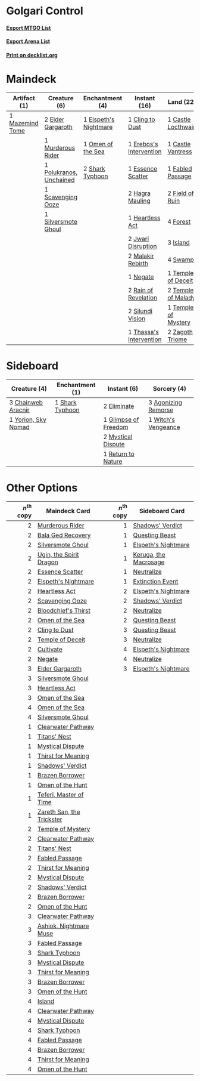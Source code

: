 # Golgari Control

#### [Export MTGO List](../collection/Golgari%20Control/Golgari%20Control.txt)
#### [Export Arena List](../collection/Golgari%20Control/Golgari%20Control_arena.txt)
#### [Print on decklist.org](http://decklist.org/?deckmain=2%09Ashiok,%20Nightmare%20Muse%0A1%09Bala%20Ged%20Recovery%0A1%09Bloodchief's%20Thirst%0A1%09Castle%20Locthwain%0A1%09Castle%20Vantress%0A1%09Cling%20to%20Dust%0A1%09Cultivate%0A2%09Elder%20Gargaroth%0A1%09Elspeth's%20Nightmare%0A1%09Erebos's%20Intervention%0A1%09Essence%20Scatter%0A3%09Extinction%20Event%0A1%09Fabled%20Passage%0A2%09Field%20of%20Ruin%0A4%09Forest%0A2%09Garruk,%20Cursed%20Huntsman%0A2%09Hagra%20Mauling%0A1%09Heartless%20Act%0A3%09Island%0A2%09Jwari%20Disruption%0A2%09Malakir%20Rebirth%0A1%09Mazemind%20Tome%0A1%09Murderous%20Rider%0A1%09Negate%0A1%09Omen%20of%20the%20Sea%0A1%09Polukranos,%20Unchained%0A2%09Rain%20of%20Revelation%0A1%09Scavenging%20Ooze%0A2%09Shark%20Typhoon%0A2%09Silundi%20Vision%0A1%09Silversmote%20Ghoul%0A4%09Swamp%0A1%09Temple%20of%20Deceit%0A2%09Temple%20of%20Malady%0A1%09Temple%20of%20Mystery%0A1%09Thassa's%20Intervention%0A1%09Ugin,%20the%20Spirit%20Dragon%0A2%09Zagoth%20Triome&deckside=3%09Agonizing%20Remorse%0A3%09Chainweb%20Aracnir%0A2%09Eliminate%0A1%09Glimpse%20of%20Freedom%0A2%09Mystical%20Dispute%0A1%09Return%20to%20Nature%0A1%09Shark%20Typhoon%0A1%09Witch's%20Vengeance%0A1%09Yorion,%20Sky%20Nomad)
# Maindeck

|                                       Artifact (1)                                       |                                           Creature (6)                                           |                                        Enchantment (4)                                         |                                           Instant (16)                                           |                                          Land (22)                                           |                                          Planeswalker (5)                                          |                                          Sorcery (6)                                           |
|------------------------------------------------------------------------------------------|--------------------------------------------------------------------------------------------------|------------------------------------------------------------------------------------------------|--------------------------------------------------------------------------------------------------|----------------------------------------------------------------------------------------------|----------------------------------------------------------------------------------------------------|------------------------------------------------------------------------------------------------|
|1 [Mazemind Tome](http://gatherer.wizards.com/Pages/Card/Details.aspx?multiverseid=485555)|2 [Elder Gargaroth](http://gatherer.wizards.com/Pages/Card/Details.aspx?multiverseid=485502)      |1 [Elspeth's Nightmare](http://gatherer.wizards.com/Pages/Card/Details.aspx?multiverseid=476342)|1 [Cling to Dust](http://gatherer.wizards.com/Pages/Card/Details.aspx?multiverseid=476338)        |1 [Castle Locthwain](http://gatherer.wizards.com/Pages/Card/Details.aspx?multiverseid=473203) |2 [Ashiok, Nightmare Muse](http://gatherer.wizards.com/Pages/Card/Details.aspx?multiverseid=476459) |1 [Bala Ged Recovery](http://gatherer.wizards.com/Pages/Card/Details.aspx?multiverseid=491825)  |
|                                                                                          |1 [Murderous Rider](http://gatherer.wizards.com/Pages/Card/Details.aspx?multiverseid=473059)      |1 [Omen of the Sea](http://gatherer.wizards.com/Pages/Card/Details.aspx?multiverseid=476309)    |1 [Erebos's Intervention](http://gatherer.wizards.com/Pages/Card/Details.aspx?multiverseid=476345)|1 [Castle Vantress](http://gatherer.wizards.com/Pages/Card/Details.aspx?multiverseid=473204)  |2 [Garruk, Cursed Huntsman](http://gatherer.wizards.com/Pages/Card/Details.aspx?multiverseid=473153)|1 [Bloodchief's Thirst](http://gatherer.wizards.com/Pages/Card/Details.aspx?multiverseid=491729)|
|                                                                                          |1 [Polukranos, Unchained](http://gatherer.wizards.com/Pages/Card/Details.aspx?multiverseid=476475)|2 [Shark Typhoon](http://gatherer.wizards.com/Pages/Card/Details.aspx?multiverseid=479587)      |1 [Essence Scatter](http://gatherer.wizards.com/Pages/Card/Details.aspx?multiverseid=426754)      |1 [Fabled Passage](http://gatherer.wizards.com/Pages/Card/Details.aspx?multiverseid=473206)   |1 [Ugin, the Spirit Dragon](http://gatherer.wizards.com/Pages/Card/Details.aspx?multiverseid=391948)|1 [Cultivate](http://gatherer.wizards.com/Pages/Card/Details.aspx?multiverseid=442154)          |
|                                                                                          |1 [Scavenging Ooze](http://gatherer.wizards.com/Pages/Card/Details.aspx?multiverseid=420783)      |                                                                                                |2 [Hagra Mauling](http://gatherer.wizards.com/Pages/Card/Details.aspx?multiverseid=491741)        |2 [Field of Ruin](http://gatherer.wizards.com/Pages/Card/Details.aspx?multiverseid=435415)    |                                                                                                    |3 [Extinction Event](http://gatherer.wizards.com/Pages/Card/Details.aspx?multiverseid=479608)   |
|                                                                                          |1 [Silversmote Ghoul](http://gatherer.wizards.com/Pages/Card/Details.aspx?multiverseid=485445)    |                                                                                                |1 [Heartless Act](http://gatherer.wizards.com/Pages/Card/Details.aspx?multiverseid=479611)        |4 [Forest](http://gatherer.wizards.com/Pages/Card/Details.aspx?multiverseid=439860)           |                                                                                                    |                                                                                                |
|                                                                                          |                                                                                                  |                                                                                                |2 [Jwari Disruption](http://gatherer.wizards.com/Pages/Card/Details.aspx?multiverseid=491693)     |3 [Island](http://gatherer.wizards.com/Pages/Card/Details.aspx?multiverseid=439857)           |                                                                                                    |                                                                                                |
|                                                                                          |                                                                                                  |                                                                                                |2 [Malakir Rebirth](http://gatherer.wizards.com/Pages/Card/Details.aspx?multiverseid=491747)      |4 [Swamp](http://gatherer.wizards.com/Pages/Card/Details.aspx?multiverseid=439858)            |                                                                                                    |                                                                                                |
|                                                                                          |                                                                                                  |                                                                                                |1 [Negate](http://gatherer.wizards.com/Pages/Card/Details.aspx?multiverseid=423707)               |1 [Temple of Deceit](http://gatherer.wizards.com/Pages/Card/Details.aspx?multiverseid=373734) |                                                                                                    |                                                                                                |
|                                                                                          |                                                                                                  |                                                                                                |2 [Rain of Revelation](http://gatherer.wizards.com/Pages/Card/Details.aspx?multiverseid=464014)   |2 [Temple of Malady](http://gatherer.wizards.com/Pages/Card/Details.aspx?multiverseid=380515) |                                                                                                    |                                                                                                |
|                                                                                          |                                                                                                  |                                                                                                |2 [Silundi Vision](http://gatherer.wizards.com/Pages/Card/Details.aspx?multiverseid=491711)       |1 [Temple of Mystery](http://gatherer.wizards.com/Pages/Card/Details.aspx?multiverseid=373571)|                                                                                                    |                                                                                                |
|                                                                                          |                                                                                                  |                                                                                                |1 [Thassa's Intervention](http://gatherer.wizards.com/Pages/Card/Details.aspx?multiverseid=476323)|2 [Zagoth Triome](http://gatherer.wizards.com/Pages/Card/Details.aspx?multiverseid=479779)    |                                                                                                    |                                                                                                |


# Sideboard

|                                         Creature (4)                                         |                                     Enchantment (1)                                      |                                          Instant (6)                                          |                                         Sorcery (4)                                          |
|----------------------------------------------------------------------------------------------|------------------------------------------------------------------------------------------|-----------------------------------------------------------------------------------------------|----------------------------------------------------------------------------------------------|
|3 [Chainweb Aracnir](http://gatherer.wizards.com/Pages/Card/Details.aspx?multiverseid=476418) |1 [Shark Typhoon](http://gatherer.wizards.com/Pages/Card/Details.aspx?multiverseid=479587)|2 [Eliminate](http://gatherer.wizards.com/Pages/Card/Details.aspx?multiverseid=485420)         |3 [Agonizing Remorse](http://gatherer.wizards.com/Pages/Card/Details.aspx?multiverseid=476334)|
|1 [Yorion, Sky Nomad](http://gatherer.wizards.com/Pages/Card/Details.aspx?multiverseid=479752)|                                                                                          |1 [Glimpse of Freedom](http://gatherer.wizards.com/Pages/Card/Details.aspx?multiverseid=476301)|1 [Witch's Vengeance](http://gatherer.wizards.com/Pages/Card/Details.aspx?multiverseid=473073)|
|                                                                                              |                                                                                          |2 [Mystical Dispute](http://gatherer.wizards.com/Pages/Card/Details.aspx?multiverseid=473020)  |                                                                                              |
|                                                                                              |                                                                                          |1 [Return to Nature](http://gatherer.wizards.com/Pages/Card/Details.aspx?multiverseid=461102)  |                                                                                              |


# Other Options

|*n*<sup>th</sup> copy|                                           Maindeck Card                                            |*n*<sup>th</sup> copy|                                         Sideboard Card                                         |
|--------------------:|----------------------------------------------------------------------------------------------------|--------------------:|------------------------------------------------------------------------------------------------|
|                    2|[Murderous Rider](http://gatherer.wizards.com/Pages/Card/Details.aspx?multiverseid=473059)          |                    1|[Shadows' Verdict](http://gatherer.wizards.com/Pages/Card/Details.aspx?multiverseid=491762)     |
|                    2|[Bala Ged Recovery](http://gatherer.wizards.com/Pages/Card/Details.aspx?multiverseid=491825)        |                    1|[Questing Beast](http://gatherer.wizards.com/Pages/Card/Details.aspx?multiverseid=473133)       |
|                    2|[Silversmote Ghoul](http://gatherer.wizards.com/Pages/Card/Details.aspx?multiverseid=485445)        |                    1|[Elspeth's Nightmare](http://gatherer.wizards.com/Pages/Card/Details.aspx?multiverseid=476342)  |
|                    2|[Ugin, the Spirit Dragon](http://gatherer.wizards.com/Pages/Card/Details.aspx?multiverseid=391948)  |                    1|[Keruga, the Macrosage](http://gatherer.wizards.com/Pages/Card/Details.aspx?multiverseid=479745)|
|                    2|[Essence Scatter](http://gatherer.wizards.com/Pages/Card/Details.aspx?multiverseid=426754)          |                    1|[Neutralize](http://gatherer.wizards.com/Pages/Card/Details.aspx?multiverseid=479579)           |
|                    2|[Elspeth's Nightmare](http://gatherer.wizards.com/Pages/Card/Details.aspx?multiverseid=476342)      |                    1|[Extinction Event](http://gatherer.wizards.com/Pages/Card/Details.aspx?multiverseid=479608)     |
|                    2|[Heartless Act](http://gatherer.wizards.com/Pages/Card/Details.aspx?multiverseid=479611)            |                    2|[Elspeth's Nightmare](http://gatherer.wizards.com/Pages/Card/Details.aspx?multiverseid=476342)  |
|                    2|[Scavenging Ooze](http://gatherer.wizards.com/Pages/Card/Details.aspx?multiverseid=420783)          |                    2|[Shadows' Verdict](http://gatherer.wizards.com/Pages/Card/Details.aspx?multiverseid=491762)     |
|                    2|[Bloodchief's Thirst](http://gatherer.wizards.com/Pages/Card/Details.aspx?multiverseid=491729)      |                    2|[Neutralize](http://gatherer.wizards.com/Pages/Card/Details.aspx?multiverseid=479579)           |
|                    2|[Omen of the Sea](http://gatherer.wizards.com/Pages/Card/Details.aspx?multiverseid=476309)          |                    2|[Questing Beast](http://gatherer.wizards.com/Pages/Card/Details.aspx?multiverseid=473133)       |
|                    2|[Cling to Dust](http://gatherer.wizards.com/Pages/Card/Details.aspx?multiverseid=476338)            |                    3|[Questing Beast](http://gatherer.wizards.com/Pages/Card/Details.aspx?multiverseid=473133)       |
|                    2|[Temple of Deceit](http://gatherer.wizards.com/Pages/Card/Details.aspx?multiverseid=373734)         |                    3|[Neutralize](http://gatherer.wizards.com/Pages/Card/Details.aspx?multiverseid=479579)           |
|                    2|[Cultivate](http://gatherer.wizards.com/Pages/Card/Details.aspx?multiverseid=442154)                |                    4|[Elspeth's Nightmare](http://gatherer.wizards.com/Pages/Card/Details.aspx?multiverseid=476342)  |
|                    2|[Negate](http://gatherer.wizards.com/Pages/Card/Details.aspx?multiverseid=423707)                   |                    4|[Neutralize](http://gatherer.wizards.com/Pages/Card/Details.aspx?multiverseid=479579)           |
|                    3|[Elder Gargaroth](http://gatherer.wizards.com/Pages/Card/Details.aspx?multiverseid=485502)          |                    3|[Elspeth's Nightmare](http://gatherer.wizards.com/Pages/Card/Details.aspx?multiverseid=476342)  |
|                    3|[Silversmote Ghoul](http://gatherer.wizards.com/Pages/Card/Details.aspx?multiverseid=485445)        |                     |                                                                                                |
|                    3|[Heartless Act](http://gatherer.wizards.com/Pages/Card/Details.aspx?multiverseid=479611)            |                     |                                                                                                |
|                    3|[Omen of the Sea](http://gatherer.wizards.com/Pages/Card/Details.aspx?multiverseid=476309)          |                     |                                                                                                |
|                    4|[Omen of the Sea](http://gatherer.wizards.com/Pages/Card/Details.aspx?multiverseid=476309)          |                     |                                                                                                |
|                    4|[Silversmote Ghoul](http://gatherer.wizards.com/Pages/Card/Details.aspx?multiverseid=485445)        |                     |                                                                                                |
|                    1|[Clearwater Pathway](http://gatherer.wizards.com/Pages/Card/Details.aspx?multiverseid=491913)       |                     |                                                                                                |
|                    1|[Titans' Nest](http://gatherer.wizards.com/Pages/Card/Details.aspx?multiverseid=479732)             |                     |                                                                                                |
|                    1|[Mystical Dispute](http://gatherer.wizards.com/Pages/Card/Details.aspx?multiverseid=473020)         |                     |                                                                                                |
|                    1|[Thirst for Meaning](http://gatherer.wizards.com/Pages/Card/Details.aspx?multiverseid=476325)       |                     |                                                                                                |
|                    1|[Shadows' Verdict](http://gatherer.wizards.com/Pages/Card/Details.aspx?multiverseid=491762)         |                     |                                                                                                |
|                    1|[Brazen Borrower](http://gatherer.wizards.com/Pages/Card/Details.aspx?multiverseid=473001)          |                     |                                                                                                |
|                    1|[Omen of the Hunt](http://gatherer.wizards.com/Pages/Card/Details.aspx?multiverseid=476443)         |                     |                                                                                                |
|                    1|[Teferi, Master of Time](http://gatherer.wizards.com/Pages/Card/Details.aspx?multiverseid=489165)   |                     |                                                                                                |
|                    1|[Zareth San, the Trickster](http://gatherer.wizards.com/Pages/Card/Details.aspx?multiverseid=491893)|                     |                                                                                                |
|                    2|[Temple of Mystery](http://gatherer.wizards.com/Pages/Card/Details.aspx?multiverseid=373571)        |                     |                                                                                                |
|                    2|[Clearwater Pathway](http://gatherer.wizards.com/Pages/Card/Details.aspx?multiverseid=491913)       |                     |                                                                                                |
|                    2|[Titans' Nest](http://gatherer.wizards.com/Pages/Card/Details.aspx?multiverseid=479732)             |                     |                                                                                                |
|                    2|[Fabled Passage](http://gatherer.wizards.com/Pages/Card/Details.aspx?multiverseid=473206)           |                     |                                                                                                |
|                    2|[Thirst for Meaning](http://gatherer.wizards.com/Pages/Card/Details.aspx?multiverseid=476325)       |                     |                                                                                                |
|                    2|[Mystical Dispute](http://gatherer.wizards.com/Pages/Card/Details.aspx?multiverseid=473020)         |                     |                                                                                                |
|                    2|[Shadows' Verdict](http://gatherer.wizards.com/Pages/Card/Details.aspx?multiverseid=491762)         |                     |                                                                                                |
|                    2|[Brazen Borrower](http://gatherer.wizards.com/Pages/Card/Details.aspx?multiverseid=473001)          |                     |                                                                                                |
|                    2|[Omen of the Hunt](http://gatherer.wizards.com/Pages/Card/Details.aspx?multiverseid=476443)         |                     |                                                                                                |
|                    3|[Clearwater Pathway](http://gatherer.wizards.com/Pages/Card/Details.aspx?multiverseid=491913)       |                     |                                                                                                |
|                    3|[Ashiok, Nightmare Muse](http://gatherer.wizards.com/Pages/Card/Details.aspx?multiverseid=476459)   |                     |                                                                                                |
|                    3|[Fabled Passage](http://gatherer.wizards.com/Pages/Card/Details.aspx?multiverseid=473206)           |                     |                                                                                                |
|                    3|[Shark Typhoon](http://gatherer.wizards.com/Pages/Card/Details.aspx?multiverseid=479587)            |                     |                                                                                                |
|                    3|[Mystical Dispute](http://gatherer.wizards.com/Pages/Card/Details.aspx?multiverseid=473020)         |                     |                                                                                                |
|                    3|[Thirst for Meaning](http://gatherer.wizards.com/Pages/Card/Details.aspx?multiverseid=476325)       |                     |                                                                                                |
|                    3|[Brazen Borrower](http://gatherer.wizards.com/Pages/Card/Details.aspx?multiverseid=473001)          |                     |                                                                                                |
|                    3|[Omen of the Hunt](http://gatherer.wizards.com/Pages/Card/Details.aspx?multiverseid=476443)         |                     |                                                                                                |
|                    4|[Island](http://gatherer.wizards.com/Pages/Card/Details.aspx?multiverseid=439857)                   |                     |                                                                                                |
|                    4|[Clearwater Pathway](http://gatherer.wizards.com/Pages/Card/Details.aspx?multiverseid=491913)       |                     |                                                                                                |
|                    4|[Mystical Dispute](http://gatherer.wizards.com/Pages/Card/Details.aspx?multiverseid=473020)         |                     |                                                                                                |
|                    4|[Shark Typhoon](http://gatherer.wizards.com/Pages/Card/Details.aspx?multiverseid=479587)            |                     |                                                                                                |
|                    4|[Fabled Passage](http://gatherer.wizards.com/Pages/Card/Details.aspx?multiverseid=473206)           |                     |                                                                                                |
|                    4|[Brazen Borrower](http://gatherer.wizards.com/Pages/Card/Details.aspx?multiverseid=473001)          |                     |                                                                                                |
|                    4|[Thirst for Meaning](http://gatherer.wizards.com/Pages/Card/Details.aspx?multiverseid=476325)       |                     |                                                                                                |
|                    4|[Omen of the Hunt](http://gatherer.wizards.com/Pages/Card/Details.aspx?multiverseid=476443)         |                     |                                                                                                |

